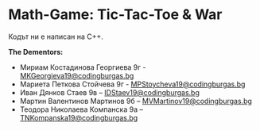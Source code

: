 # Math-Game: Tic-Tac-Toe & War
Кодът ни е написан на C++. 

**The Dementors:**
- Мириам Костадинова Георгиева 9г - MKGeorgieva19@codingburgas.bg
- Мариета Петкова Стойчева 9г - MPStoycheva19@codingburgas.bg
- Иван Дянков Стаев 9в – IDStaev19@codingburgas.bg
- Мартин Валентинов Мартинов 9б – MVMartinov19@codingburgas.bg
- Теодора Николаева Компанска 9а – TNKompanska19@codingburgas.bg 
